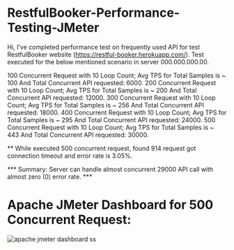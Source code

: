 # RestfulBooker-Performance-Testing-JMeter
Hi,
I’ve completed performance test on frequently used API for test RestfulBooker website (https://restful-booker.herokuapp.com/). 
Test executed for the below mentioned scenario in server 000.000.000.00. 

100 Concurrent Request with 10 Loop Count; Avg TPS for Total Samples is ~ 100 And Total Concurrent API requested: 6000.
200 Concurrent Request with 10 Loop Count; Avg TPS for Total Samples is ~ 200 And Total Concurrent API requested: 12000.
300 Concurrent Request with 10 Loop Count; Avg TPS for Total Samples is ~ 256 And Total Concurrent API requested: 18000.
400 Concurrent Request with 10 Loop Count; Avg TPS for Total Samples is ~ 295 And Total Concurrent API requested: 24000.
500 Concurrent Request with 10 Loop Count; Avg TPS for Total Samples is ~ 443 And Total Concurrent API requested: 30000.

** While executed 500 concurrent request, found  914 request got connection timeout and error rate is 3.05%. 

*** Summary: Server can handle almost concurrent 29000 API call with almost zero (0) error rate. ***

# Apache JMeter Dashboard for 500 Concurrent Request: 
![apache jmeter dashboard ss](https://github.com/mohaimenur/RestfulBooker-Performance-Testing-JMeter/assets/63193648/59c17248-8401-4218-87fc-304390db12d1)
